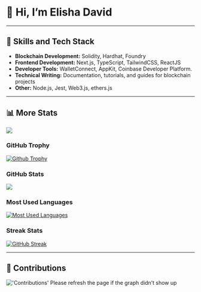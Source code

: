 # 👋 Hi, I’m Elisha David
---

## 🌟 Skills and Tech Stack
- **Blockchain Development:** Solidity, Hardhat, Foundry
- **Frontend Development:** Next.js, TypeScript, TailwindCSS, ReactJS
- **Developer Tools:** WalletConnect, AppKit, Coinbase Developer Platform.
- **Technical Writing:** Documentation, tutorials, and guides for blockchain projects
- **Other:** Node.js, Jest, Web3.js, ethers.js


---

## 📊 More Stats
![](https://komarev.com/ghpvc/?username=Elishaokon13&color=green) <br />

### GitHub Trophy
<a href="https://Elishaokon13.github.io">
<img alt="Github Trophy" src="https://github-profile-trophy.vercel.app/?username=Elishaokon13&theme=gruvbox">
</a>

### GitHub Stats
<a href="https://Elishaokon13.github.io">
  <img src="https://github-readme-stats.anuraghazra1.vercel.app/api?username=Elishaokon13&show_icons=true" />
</a>

### Most Used Languages
<a href="https://Elishaokon13.github.io">
<img alt="Most Used Languages" src="https://github-readme-stats.vercel.app/api/top-langs/?username=Elishaokon13&langs_count=5&theme=tokyonight">
</a>

### Streak Stats
[![GitHub Streak](https://github-readme-streak-stats.herokuapp.com?user=Elishaokon13)](https://git.io/streak-stats)

---

## 📜 Contributions
<img alt="'Contributions' Please refresh the page if the graph didn’t show up" src="https://activity-graph.herokuapp.com/graph?username=Elishaokon13&theme=dracula">
